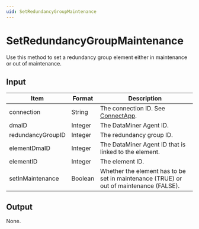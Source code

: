 ```yaml
---
uid: SetRedundancyGroupMaintenance
---
```


# SetRedundancyGroupMaintenance

Use this method to set a redundancy group element either in maintenance or out of maintenance.

## Input

| Item              | Format  | Description                                                                            |
|-------------------|---------|----------------------------------------------------------------------------------------|
| connection        | String  | The connection ID. See [ConnectApp](xref:ConnectApp).       |
| dmaID             | Integer | The DataMiner Agent ID.                                                                |
| redundancyGroupID | Integer | The redundancy group ID.                                                               |
| elementDmaID      | Integer | The DataMiner Agent ID that is linked to the element.                                  |
| elementID         | Integer | The element ID.                                                                        |
| setInMaintenance  | Boolean | Whether the element has to be set in maintenance (TRUE) or out of maintenance (FALSE). |

## Output

None.
